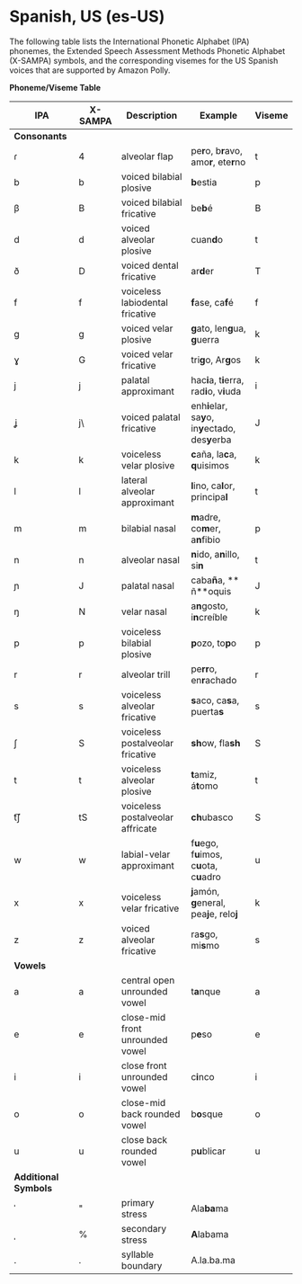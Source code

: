 # Spanish, US \(es\-US\)<a name="ph-table-spanish-us"></a>

The following table lists the International Phonetic Alphabet \(IPA\) phonemes, the Extended Speech Assessment Methods Phonetic Alphabet \(X\-SAMPA\) symbols, and the corresponding visemes for the US Spanish voices that are supported by Amazon Polly\.


**Phoneme/Viseme Table**  

| IPA | X\-SAMPA | Description | Example | Viseme | 
| --- | --- | --- | --- | --- | 
|  **Consonants**  | 
| ɾ | 4 | alveolar flap | pe**r**o, b**r**avo, amo**r**, ete**r**no | t | 
| b | b | voiced bilabial plosive | **b**estia  | p | 
| β | B | voiced bilabial fricative | be**b**é | B | 
| d | d | voiced alveolar plosive | cuan**d**o  | t | 
| ð | D | voiced dental fricative | ar**d**er  | T | 
|  f | f | voiceless labiodental fricative | **f**ase, ca**f**é  | f | 
| g | g | voiced velar plosive | **g**ato, len**g**ua, **g**uerra  | k | 
| ɣ | G | voiced velar fricative | tri**g**o, Ar**g**os  | k | 
| j | j | palatal approximant | hac**i**a, t**i**erra, rad**i**o, v**i**uda  | i | 
| ʝ | j\\ | voiced palatal fricative | enh**i**elar, sa**y**o, in**y**ectado, des**y**erba  | J | 
| k | k | voiceless velar plosive | **c**aña, la**c**a, **q**uisimos  | k | 
| l | l | lateral alveolar approximant | **l**ino, ca**l**or, principa**l** | t | 
| m | m | bilabial nasal | **m**adre, co**m**er, a**n**fibio  | p | 
| n | n | alveolar nasal | **n**ido, a**n**illo, si**n** | t | 
| ɲ | J | palatal nasal | caba**ñ**a, ** ñ**oquis  | J | 
| ŋ | N | velar nasal | a**n**gosto, i**n**creíble | k | 
| p | p | voiceless bilabial plosive | **p**ozo, to**p**o  | p | 
| r | r | alveolar trill | pe**rr**o, en**r**achado  | r | 
| s | s | voiceless alveolar fricative | **s**aco, ca**s**a, puerta**s** | s | 
| ʃ | S | voiceless postalveolar fricative | **sh**ow, fla**sh** | S | 
| t | t | voiceless alveolar plosive | **t**amiz, á**t**omo  | t | 
| t͡ʃ | tS | voiceless postalveolar affricate | **ch**ubasco  | S | 
| w | w | labial\-velar approximant | f**u**ego, f**u**imos, c**u**ota, c**u**adro  | u | 
| x | x | voiceless velar fricative | **j**amón, **g**eneral, pea**j**e, relo**j** | k | 
| z | z | voiced alveolar fricative | ra**s**go, mi**s**mo  | s | 
|  **Vowels**  | 
| a  | a  | central open unrounded vowel  | t**a**nque  | a  | 
| e  | e  | close\-mid front unrounded vowel  | p**e**so  | e  | 
| i  | i  | close front unrounded vowel  | c**i**nco  | i  | 
| o  | o  | close\-mid back rounded vowel  | b**o**sque  | o  | 
| u  | u  | close back rounded vowel  | p**u**blicar | u  | 
|  **Additional Symbols**  | 
| ˈ | " | primary stress | Ala**ba**ma |  | 
| ˌ | % | secondary stress | **A**labama |  | 
| \. | \. | syllable boundary | A\.la\.ba\.ma |  | 